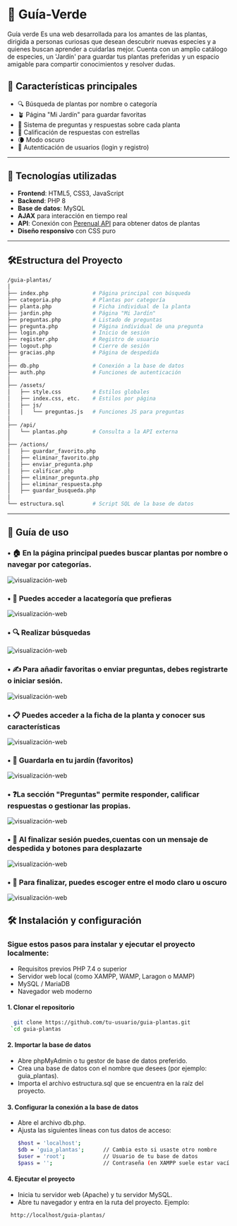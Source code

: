 # 🌱 Guía-Verde
Guía verde  Es una web desarrollada para los amantes de las plantas, dirigida a personas curiosas que desean descubrir nuevas especies y a quienes buscan aprender a cuidarlas mejor. Cuenta con un amplio catálogo de especies, un 'Jardín' para guardar tus plantas preferidas y un espacio amigable para compartir conocimientos y resolver dudas.

## 🌿 Características principales

- 🔍 Búsqueda de plantas por nombre o categoría
- 🪴 Página "Mi Jardín" para guardar favoritas
- 💬 Sistema de preguntas y respuestas sobre cada planta
- 🌟 Calificación de respuestas con estrellas
- 🌘 Modo oscuro
- 🔐 Autenticación de usuarios (login y registro)

---

## 🧰 Tecnologías utilizadas

- **Frontend**: HTML5, CSS3, JavaScript
- **Backend**: PHP 8
- **Base de datos**: MySQL
- **AJAX** para interacción en tiempo real
- **API**: Conexión con [Perenual API](https://perenual.com/) para obtener datos de plantas
- **Diseño responsivo** con CSS puro

---
## 🛠️Estructura del Proyecto

```bash
/guia-plantas/
│
├── index.php              # Página principal con búsqueda
├── categoria.php          # Plantas por categoría
├── planta.php             # Ficha individual de la planta
├── jardin.php             # Página "Mi Jardín"
├── preguntas.php          # Listado de preguntas
├── pregunta.php           # Página individual de una pregunta
├── login.php              # Inicio de sesión
├── register.php           # Registro de usuario
├── logout.php             # Cierre de sesión
├── gracias.php            # Página de despedida
│
├── db.php                 # Conexión a la base de datos
├── auth.php               # Funciones de autenticación
│
├── /assets/
│   ├── style.css          # Estilos globales
│   ├── index.css, etc.    # Estilos por página
│   ├── js/
│   │   └── preguntas.js   # Funciones JS para preguntas
│
├── /api/
│   └── plantas.php        # Consulta a la API externa
│
├── /actions/
│   ├── guardar_favorito.php
│   ├── eliminar_favorito.php
│   ├── enviar_pregunta.php
│   ├── calificar.php
│   ├── eliminar_pregunta.php
│   ├── eliminar_respuesta.php
│   ├── guardar_busqueda.php
│
└── estructura.sql         # Script SQL de la base de datos
```
---

## 🧭 Guía de uso


### • 🏠 En la **página principal** puedes buscar plantas por nombre o navegar por categorías.

![visualización-web](https://github.com/AngelyVS/Gu-a-Verde/blob/dfbf7bc3fdaee1fdd00dfaeb4a14a6c5dba289f4/imagenes/img1.png)

 ### • 🪻 Puedes acceder a lacategoría que prefieras
 
 ![visualización-web](https://github.com/AngelyVS/Gu-a-Verde/blob/7d95deeb5eb25a33e4f3484ba049df309ff21372/imagenes/img2.png)
 
### • 🔍 Realizar búsquedas

 ![visualización-web](https://github.com/AngelyVS/Gu-a-Verde/blob/7d95deeb5eb25a33e4f3484ba049df309ff21372/imagenes/img2-5.png)

### • ✍️ Para añadir favoritas o enviar preguntas, debes registrarte o iniciar sesión.

![visualización-web](https://github.com/AngelyVS/Gu-a-Verde/blob/7d95deeb5eb25a33e4f3484ba049df309ff21372/imagenes/img1.1.png)

### • 📋 Puedes acceder a la ficha de la planta y conocer  sus características
![visualización-web](https://github.com/AngelyVS/Gu-a-Verde/blob/7d95deeb5eb25a33e4f3484ba049df309ff21372/imagenes/img3.png)

### • 💖 Guardarla en tu jardín (favoritos)

![visualización-web](https://github.com/AngelyVS/Gu-a-Verde/blob/7d95deeb5eb25a33e4f3484ba049df309ff21372/imagenes/img6.png)

### • ❓La sección "Preguntas" permite responder, calificar respuestas o gestionar las propias.

![visualización-web](https://github.com/AngelyVS/Gu-a-Verde/blob/2b68403c68db1bc3bdb322e25137a990c97d2d18/imagenes/img-5.1.png)
  
### • 👋 Al finalizar sesión puedes,cuentas con un mensaje de despedida y botones para desplazarte

![visualización-web](https://github.com/AngelyVS/Gu-a-Verde/blob/2b68403c68db1bc3bdb322e25137a990c97d2d18/imagenes/img8.png)

### • 🌚 Para finalizar, puedes escoger entre el modo claro u oscuro
 ![visualización-web](https://github.com/AngelyVS/Gu-a-Verde/blob/2b68403c68db1bc3bdb322e25137a990c97d2d18/imagenes/img7.png)


##
## 🛠️ Instalación y configuración

### Sigue estos pasos para instalar y ejecutar el proyecto localmente:

- Requisitos previos
PHP 7.4 o superior
- Servidor web local (como XAMPP, WAMP, Laragon o MAMP)
- MySQL / MariaDB
- Navegador web moderno

#### 1. Clonar el repositorio
 ``` bash
   git clone https://github.com/tu-usuario/guia-plantas.git
  `cd guia-plantas
```


#### 2. Importar la base de datos

- Abre phpMyAdmin o tu gestor de base de datos preferido.
- Crea una base de datos con el nombre que desees (por ejemplo: guia_plantas).
- Importa el archivo estructura.sql que se encuentra en la raíz del proyecto.

#### 3. Configurar la conexión a la base de datos
- Abre el archivo db.php.
- Ajusta las siguientes líneas con tus datos de acceso:
  ``` bash
  $host = 'localhost';
  $db = 'guia_plantas';      // Cambia esto si usaste otro nombre
  $user = 'root';            // Usuario de tu base de datos
  $pass = '';                // Contraseña (en XAMPP suele estar vacía)
  ```
  
#### 4. Ejecutar el proyecto

- Inicia tu servidor web (Apache) y tu servidor MySQL.
- Abre tu navegador y entra en la ruta del proyecto. Ejemplo:
``` bash
 http://localhost/guia-plantas/
```


